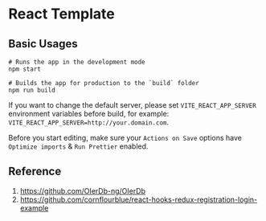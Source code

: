 # React Template

## Basic Usages

```shell
# Runs the app in the development mode
npm start

# Builds the app for production to the `build` folder
npm run build
```

If you want to change the default server, please set `VITE_REACT_APP_SERVER` environment variables before build,
for example: `VITE_REACT_APP_SERVER=http://your.domain.com`.

Before you start editing, make sure your `Actions on Save` options have `Optimize imports` & `Run Prettier` enabled.

## Reference

1. https://github.com/OIerDb-ng/OIerDb
2. https://github.com/cornflourblue/react-hooks-redux-registration-login-example
